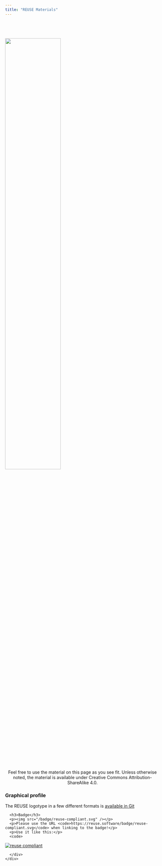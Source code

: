 ```yaml
---
title: "REUSE Materials"
---
```

<div class="intro-header">

<div class="container header-container">
    <div class="row">
       <div class="col-md-1"></div>
       <div class="intro-image col-md-3">
          <img src="/img/reuse.png" style="width: 60%; margin-top: 4em;" />
<center> <div style="width: 100%;margin-top: 3em;"><p>
              Feel free to use the material on this page as you see fit. Unless otherwise noted, the material is available under Creative Commons Attribution-ShareAlike 4.0.
             </p>
           </div></center>
       </div>

<div class="intro-message col-md-6">
      <h3>Graphical profile</h3>
      <p>The REUSE logotype in a few different formats is <a href="https://git.fsfe.org/reuse/reuse-ci/">available in Git</a></p>

      <h3>Badge</h3>
      <p><img src="/badge/reuse-compliant.svg" /></p>
      <p>Please use the URL <code>https://reuse.software/badge/reuse-compliant.svg</code> when linking to the badge!</p>
      <p>Use it like this:</p>
      <code>
[![reuse compliant](https://reuse.software/badge/reuse-compliant.svg)](https://reuse.software/)
</code>

      </div>
    </div>
</div>
</div>

